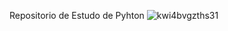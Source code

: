 Repositorio de Estudo de Pyhton
![kwi4bvgzths31](https://github.com/user-attachments/assets/d2d0c923-106d-46b7-b537-ff5e641b488e)
